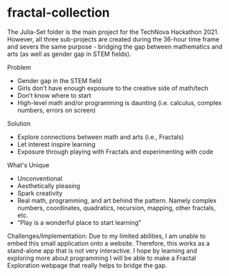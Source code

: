 # fractal-collection
The Julia-Set folder is the main project for the TechNova Hackathon 2021.
However, all three sub-projects are created during the 36-hour time frame and severs the same purpose - bridging the gap between mathematics and arts (as well as gender gap in STEM fields).

Problem
- Gender gap in the STEM field
- Girls don’t have enough exposure to the creative side of math/tech
- Don’t know where to start
- High-level math and/or programming is daunting (i.e. calculus, complex numbers, errors on screen)

Solution
- Explore connections between math and arts (i.e., Fractals)
- Let interest inspire learning
- Exposure through playing with Fractals and experimenting with code

What's Unique
- Unconventional
- Aesthetically pleasing
- Spark creativity
- Real math, programming, and art behind the pattern. Namely complex numbers, coordinates, quadratics, recursion, mapping, other fractals, etc.
- “Play is a wonderful place to start learning”

Challenges/Implementation: 
Due to my limited abilities, I am unable to embed this small application onto a website. Therefore, this works as a stand-alone app that is not very interactive. I hope by learning and exploring more about programming I will be able to make a Fractal Exploration webpage that really helps to bridge the gap.


